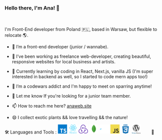 ### Hello there, I'm Ana! 👋
<br> </br>
I'm Front-End developer from Poland 🇵🇱, based in Warsaw, but flexible to relocate  🌎.

- 🚧 I’m a front-end developer (junior / wannabe). 
- 🤔 I’ve been working as freelance web-developer, creating beautiful, responsive websites for local business and artists.
- 🌱 Currently learning by coding in React, Next.js, vanilla JS (I'm super interested in backend as well, so I started to code mern apps too!)
- 👯 I’m a codewars addict and I'm happy to meet on sparring anytime!


- 💬 Let me know If you're looking for a junior team member. 
- 📫 How to reach me here? <a href="mailto: http://anaweb.site"> anaweb.site </a>
- 😄 I collect exotic plants && love travelling && the nature!


🛠️ Languages and Tools :
<span>
<img style="width: 30px" src="https://github.com/devicons/devicon/blob/master/icons/typescript/typescript-original.svg">
<img style="width: 30px" src="https://github.com/devicons/devicon/blob/master/icons/react/react-original-wordmark.svg">
<img style="width: 30px" src="https://github.com/devicons/devicon/blob/master/icons/redux/redux-original.svg">
  <img style="width: 30px" src="https://github.com/devicons/devicon/blob/master/icons/mongodb/mongodb-original.svg">
    <img style="width: 30px" src="https://github.com/devicons/devicon/blob/master/icons/tailwindcss/tailwindcss-original-wordmark.svg">
<img style="width: 30px" src="https://github.com/devicons/devicon/blob/master/icons/javascript/javascript-original.svg">
<img style="width: 30px" src="https://github.com/devicons/devicon/blob/master/icons/css3/css3-plain-wordmark.svg">
<img style="width: 30px" src="https://github.com/devicons/devicon/blob/master/icons/wordpress/wordpress-original.svg">
    <img style="width: 30px" >💅</img>
</span>

 



